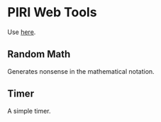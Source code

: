 # PIRI Web Tools
Use [here](https://thisispiri.github.io/web-tools).

## Random Math
Generates nonsense in the mathematical notation.

## Timer
A simple timer.